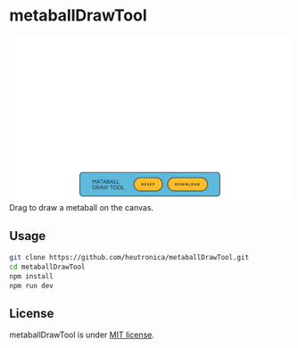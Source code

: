# metaballDrawTool

![gif](src/assets/appendix/howToUse.gif)
Drag to draw a metaball on the canvas.

## Usage

```bash
git clone https://github.com/heutronica/metaballDrawTool.git
cd metaballDrawTool
npm install
npm run dev
```

## License

metaballDrawTool is under [MIT license](https://en.wikipedia.org/wiki/MIT_License).
